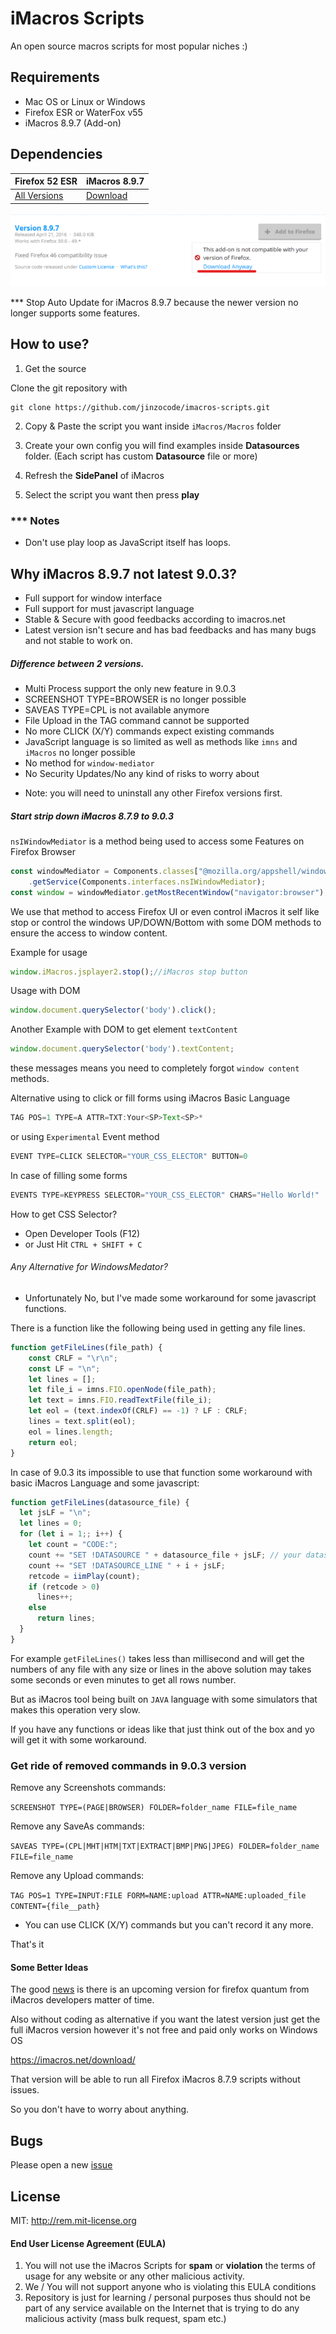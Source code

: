 # iMacros Scripts

An open source macros scripts for most popular niches :)

## Requirements
- Mac OS or Linux or Windows
- Firefox ESR or WaterFox v55
- iMacros 8.9.7 (Add-on)


## Dependencies
Firefox 52 ESR| iMacros 8.9.7
------|------
[All Versions](https://www.mozilla.org/en-US/firefox/organizations/) | [Download](https://addons.mozilla.org/firefox/downloads/file/428670/type:attachment/imacros_for_firefox-8.9.7-fx.xpi?src=version-history)

![download_imacros](download.png)

*** Stop Auto Update for iMacros 8.9.7 because the newer version no longer supports some features.


## How to use?

1. Get the source

Clone the git repository with
```
git clone https://github.com/jinzocode/imacros-scripts.git
```

2. Copy & Paste the script you want inside ``iMacros/Macros`` folder

3. Create your own config you will find examples inside **Datasources** folder. (Each script has custom **Datasource** file or more)

4. Refresh the **SidePanel** of iMacros

5. Select the script you want then press **play**

### *** Notes

- Don't use play loop as JavaScript itself has loops.

## Why iMacros 8.9.7 not latest 9.0.3?
- Full support for window interface
- Full support for must javascript language
- Stable & Secure with good feedbacks according to imacros.net
- Latest version isn't secure and has bad feedbacks and has many bugs and not stable to work on.

##### Difference between 2 versions.
- Multi Process support the only new feature in 9.0.3
- SCREENSHOT TYPE=BROWSER is no longer possible
- SAVEAS TYPE=CPL is not available anymore
- File Upload in the TAG command cannot be supported
- No more CLICK (X/Y) commands expect existing commands
- JavaScript language is so limited as well as methods like  `imns` and `iMacros` no longer possible
- No method for `window-mediator`
- No Security Updates/No any kind of risks to  worry about


* Note: you will need to uninstall any other Firefox versions first.

##### Start strip down iMacros 8.7.9 to 9.0.3
``nsIWindowMediator`` is a method being  used to access some Features on Firefox Browser

```javascript
const windowMediator = Components.classes["@mozilla.org/appshell/window-mediator;1"]
    .getService(Components.interfaces.nsIWindowMediator);
const window = windowMediator.getMostRecentWindow("navigator:browser");
```
We use that method to access Firefox UI or even control iMacros it self like stop or control the windows UP/DOWN/Bottom with some DOM methods to ensure the access to window content.

Example for usage 
```javascript
window.iMacros.jsplayer2.stop();//iMacros stop button
```

Usage with DOM

```javascript
window.document.querySelector('body').click();
```

Another Example with DOM to get element ``textContent``

```javascript
window.document.querySelector('body').textContent;
```


these messages means you need to completely forgot ``window content`` methods.

Alternative using to click or fill forms using iMacros Basic Language

```javascript
TAG POS=1 TYPE=A ATTR=TXT:Your<SP>Text<SP>*
```

or using ``Experimental`` Event method

```javascript
EVENT TYPE=CLICK SELECTOR="YOUR_CSS_ELECTOR" BUTTON=0
```

In case of filling some forms

```javascript
EVENTS TYPE=KEYPRESS SELECTOR="YOUR_CSS_ELECTOR" CHARS="Hello World!"
```

How to get CSS Selector?

* Open Developer Tools (F12)
* or Just Hit `CTRL + SHIFT + C`


###### Any Alternative for WindowsMedator?
- Unfortunately No, but I've  made some workaround for some javascript functions.

There is a function like the following being used in getting any file lines.

```javascript
function getFileLines(file_path) {
    const CRLF = "\r\n";
    const LF = "\n";
    let lines = [];
    let file_i = imns.FIO.openNode(file_path);
    let text = imns.FIO.readTextFile(file_i);
    let eol = (text.indexOf(CRLF) == -1) ? LF : CRLF;
    lines = text.split(eol);
    eol = lines.length;
    return eol;
}
```

In case of 9.0.3 its impossible to use that function
some workaround with basic iMacros Language and some javascript:

```javascript
function getFileLines(datasource_file) {
  let jsLF = "\n";
  let lines = 0;
  for (let i = 1;; i++) {
    let count = "CODE:";
    count += "SET !DATASOURCE " + datasource_file + jsLF; // your datasource file
    count += "SET !DATASOURCE_LINE " + i + jsLF;
    retcode = iimPlay(count);
    if (retcode > 0)
      lines++;
    else 
      return lines;
  }
}
```

For example `getFileLines()` takes less than millisecond and will get the numbers of any file with any size or lines in the above solution may takes some seconds or even minutes to get all rows number.

But as iMacros tool being built on `JAVA` language with  some simulators that makes this operation very slow.


If you have any functions or ideas like that just think out of the box and yo will get it with some workaround.


### Get ride of  removed commands in 9.0.3 version

Remove any Screenshots commands:

``
SCREENSHOT TYPE=(PAGE|BROWSER) FOLDER=folder_name FILE=file_name
``

Remove any SaveAs commands:

``
SAVEAS TYPE=(CPL|MHT|HTM|TXT|EXTRACT|BMP|PNG|JPEG) FOLDER=folder_name FILE=file_name
``

Remove any Upload commands:

``
TAG POS=1 TYPE=INPUT:FILE FORM=NAME:upload ATTR=NAME:uploaded_file CONTENT={file__path}
``
* You can use CLICK (X/Y) commands but you can't record it any more.

That's it

#### Some Better Ideas
The good [news](https://imacros.net/imacros-firefox-beta-coming-soon/) is there is an upcoming version for firefox quantum from iMacros developers matter of time.

Also without coding as alternative if you want the latest version just get the full iMacros version however it's not free and paid only works on Windows OS

https://imacros.net/download/

That version will be able to run all Firefox iMacros 8.7.9 scripts without issues.

So you don't have to worry about anything.

## Bugs
Please open a new [issue](https://github.com/jinzocode/imacros-scripts/issues/new)

## License
MIT: http://rem.mit-license.org

#### End User License Agreement (EULA)

1. You will not use the iMacros Scripts for **spam** or **violation** the terms of usage for any website or any other malicious activity.
2. We / You will not support anyone who is violating this EULA conditions
3. Repository is just for learning / personal purposes thus should not be part of any service available on the Internet that is trying to do any malicious activity (mass bulk request, spam etc.)

